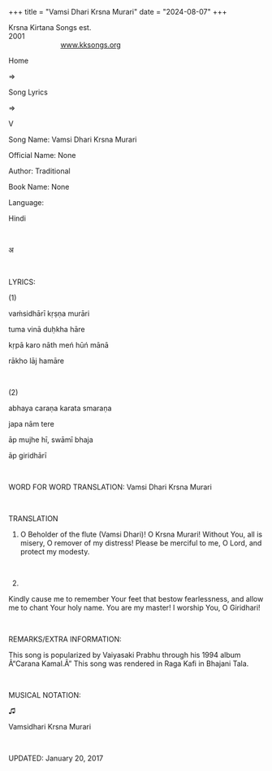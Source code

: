 +++ 
title = "Vamsi Dhari Krsna Murari"
date = "2024-08-07"
+++

Krsna Kirtana Songs est.
2001                                                                                                                                    
            
www.kksongs.org








Home
 
⇒
 
Song Lyrics
 
⇒
 
V


Song
Name: Vamsi Dhari Krsna Murari


Official
Name: None


Author:
Traditional


Book
Name: None


Language:

Hindi


 








अ








 


LYRICS:


(1)


vaḿsidhārī
kṛṣṇa murāri


tuma
vinā duḥkha hāre


kṛpā
karo nāth meń hūń mānā


rākho
lāj hamāre


 


(2)


abhaya
caraṇa karata smaraṇa


japa
nām tere


āp
mujhe hī, swāmī bhaja


āp
giridhārī


 


WORD
FOR WORD TRANSLATION: 
Vamsi Dhari Krsna
Murari


 


TRANSLATION


1) O
Beholder of the flute (Vamsi Dhari)! O Krsna Murari! Without You, all is
misery, O remover of my distress! Please be merciful to me, O Lord, and protect
my modesty.


 


2)
Kindly cause me to remember Your feet that bestow fearlessness, and allow me to
chant Your holy name. You are my master! I worship You, O Giridhari!


 


REMARKS/EXTRA
INFORMATION:


This
song is popularized by Vaiyasaki Prabhu through his 1994 album Â“Carana Kamal.Â”
This song was rendered in Raga Kafi in Bhajani Tala.


 


MUSICAL
NOTATION:


♫
   

Vamsidhari Krsna Murari


 


UPDATED:
 January 20, 2017